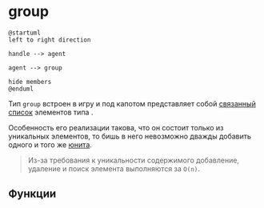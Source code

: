 # group

<show-structure for="chapter,procedure" depth="3"/>

```plantuml
@startuml
left to right direction

handle --> agent

agent --> group

hide members
@enduml
```

Тип `group` встроен в игру и под капотом представляет собой [связанный список](https://w.wiki/7$D5) элементов
типа [](unit.md).

Особенность его реализации такова, что он состоит только из уникальных элементов, то бишь в него невозможно дважды
добавить одного и того же [юнита](unit.md).

> Из-за требования к уникальности содержимого добавление, удаление и поиск элемента выполняются за `O(n)`.

## Функции

<include from="native-group.md" element-id="main"/>